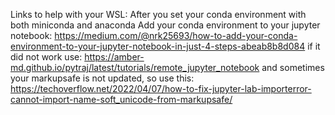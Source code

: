 Links to help with your WSL:
After you set your conda environment with both miniconda and anaconda
Add your conda environment to your jupyter notebook:
https://medium.com/@nrk25693/how-to-add-your-conda-environment-to-your-jupyter-notebook-in-just-4-steps-abeab8b8d084
if it did not work use:
https://amber-md.github.io/pytraj/latest/tutorials/remote_jupyter_notebook
and sometimes your markupsafe is not updated, so use this:
https://techoverflow.net/2022/04/07/how-to-fix-jupyter-lab-importerror-cannot-import-name-soft_unicode-from-markupsafe/
